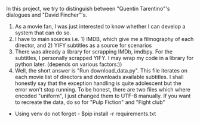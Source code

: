 In this project, we try to distinguish between "Quentin Tarentino"'s dialogues and "David Fincher"'s.
1. As a movie fan, I was just interested to know whether I can develop a system that can do so.
2. I have to main sources i.e. 1) IMDB, which give me a filmography of each director, and 2) YIFY subtitles as a source
for scenarios
3. There was already a library for scrapping IMDb, imdbpy. For the subtitles, I personally scrapped YIFY. I may wrap my
code in a library for python later. (depends on various factors:))
4. Well, the short answer is "Run download_data.py". This file iterates on each movie list of directors and downloads
available subtitles. I shall honestly say that the exception handling is quite adolescent but the error won't stop 
running.
To be honest, there are two files which where encoded "uniform", I just changed them to UTF-8 manually. If you want to
recreate the data, do so for "Pulp Fiction" and "Fight club" 
* Using venv do not forget - $pip install -r requirements.txt